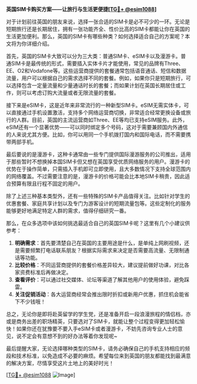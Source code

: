 **英国SIM卡购买方案——让旅行与生活更便捷[[TG💪+ @esim1088](https://t.me/s/esim1088)]**

对于计划前往英国的朋友来说，选择一张合适的SIM卡是必不可少的一环。无论是短期旅行还是长期居住，拥有一张功能齐全、性价比高的SIM卡都能让你在英国的生活更加便利。那么，英国的SIM卡有哪些种类？如何选择适合自己的方案呢？本文将为你详细介绍。

首先，英国的SIM卡大致可以分为三大类：普通SIM卡、eSIM卡以及漫游卡。普通SIM卡是最传统的形式，需要插入实体卡片才能使用，常见的品牌有Three、EE、O2和Vodafone等。这些运营商提供的套餐通常包括语音通话、短信和数据流量，用户可以根据自己的需求选择不同的套餐。例如，如果你只是短期旅行，可以选择包含一定量流量和少量通话时长的套餐；而如果计划在英国长期居住或工作，则可以考虑订购大流量或者无限流量的套餐。

接下来是eSIM卡，这是近年来非常流行的一种新型SIM卡。eSIM无需实体卡，可以直接通过手机设置激活，支持多个网络运营商切换，非常适合经常更换设备或旅行的人群。目前，英国的主流运营商如Three、EE等均已支持eSIM服务。此外，eSIM还有一个显著优势——可以同时绑定多个号码，这对于需要兼顾国内外通信的人来说尤其方便。比如，你可以用同一个手机拨打国内和国际电话，而不需要携带两部手机。

最后要说的是漫游卡，这种卡通常由一些专门提供国际漫游服务的公司推出，适用于那些暂时不想换掉本国SIM卡但又想在英国享受优质网络服务的用户。漫游卡的优势在于操作简单，只需插入手机即可立即使用，且大多数情况下支持全球范围内的网络覆盖。不过需要注意的是，漫游卡的价格可能会比本地SIM卡稍贵，因此适合预算有限且行程不固定的用户。

除了上述三种基本类型外，还有一些特殊的SIM卡产品值得关注。比如针对学生的优惠套餐、家庭共享计划以及专门为游客设计的短期流量包等。这些定制化的服务能够更好地满足特定人群的需求，值得仔细研究一番。

那么，在众多选项中该如何挑选最适合自己的英国SIM卡呢？这里有几个小建议供参考：

1. **明确需求**：首先要清楚自己在英国的主要用途是什么，是单纯上网刷视频，还是需要频繁打电话联系朋友？根据实际需求来决定是否需要高流量、无限制通话等功能。
2. **比较价格**：不同运营商提供的套餐价格差异较大，建议提前做好功课，对比各家资费标准后再做决定。
3. **查看评价**：可以通过社交媒体、论坛等渠道了解其他用户的使用体验，避免踩雷。
4. **关注促销活动**：各大运营商经常会推出限时折扣或新用户优惠，抓住机会能省下不少钱哦！

总之，无论你是即将赴英留学的学生党，还是准备开启一段浪漫旅程的情侣档，亦或是商务出差的职场精英，只要选对了SIM卡，就能让整个过程变得更加轻松愉快！如果你还在犹豫要不要入手eSIM卡或者漫游卡，不妨先咨询专业人士的意见，说不定会有意想不到的好办法等着你发现呢~

最后提醒大家，无论选择哪种类型的SIM卡，请务必确保自己的手机支持相应的频段和技术标准，以免造成不必要的麻烦。希望每位来到英国的朋友都能找到最满意的解决方案，尽情享受这片土地上的美好时光！

[[TG💪+ @esim1088](https://t.me/s/esim1088) ![Image](https://i.postimg.cc/4NQfJmqS/Snipaste-2025-05-13-00-14-12.png)]